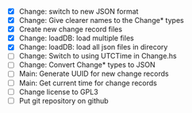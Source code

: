 - [x] Change: switch to new JSON format
- [x] Change: Give clearer names to the Change* types
- [x] Create new change record files
- [x] Change: loadDB: load multiple files
- [x] Change: loadDB: load all json files in direcory
- [ ] Change: Switch to using UTCTime in Change.hs
- [ ] Change: Convert Change* types to JSON
- [ ] Main: Generate UUID for new change records
- [ ] Main: Get current time for change records
- [ ] Change license to GPL3
- [ ] Put git repository on github
